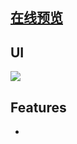 
## [在线预览](http://mhynet.cn/FMPlayer/src/index.html)

## UI

![](http://upload-images.jianshu.io/upload_images/6719885-ac50c0e5824a42d9.jpg?imageMogr2/auto-orient/strip%7CimageView2/2/w/220)
## Features
-